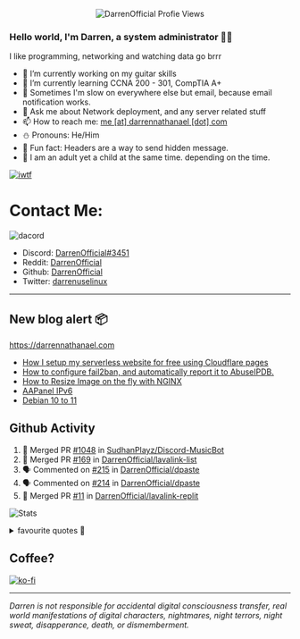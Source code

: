 <p align="center"> <img src="https://komarev.com/ghpvc/?username=DarrenOfficial&label=Profile%20views&color=0e75b6&style=flat" alt="DarrenOfficial Profie Views" /> </p>

### Hello world, I'm Darren, a system administrator 👨‍💻
I like programming, networking and watching data go brrr


- 🔭 I’m currently working on my guitar skills
- 🌴 I’m currently learning CCNA 200 - 301, CompTIA A+ 
- 🚀 Sometimes I'm slow on everywhere else but email, because email notification works.
- 💬 Ask me about Network deployment, and any server related stuff 
- 📫 How to reach me: [me [at] darrennathanael [dot] com](mailto:me@darrennathanael.com) 
- ⛄️ Pronouns: He/Him
- 🍪 Fun fact: Headers are a way to send hidden message.
- 🍻 I am an adult yet a child at the same time. depending on the time.

[![iwtf](https://i.dpaste.org/mp1rVfRd/direct.png)](https://github.com/TheOnlyWayUp)

# Contact Me:

![dacord](https://discord.c99.nl/widget/theme-4/508296903960821771.png)

- Discord: [DarrenOfficial#3451](https://discord.darrennathanael.com)
- Reddit: [DarrenOfficial](https://reddit.com/u/DarrenOfficiallol)
- Github: [DarrenOfficial](https://github.com/DarrenOfficial)
- Twitter: [darrenuselinux](https://twitter.com/darrenuselinux)


---
## New blog alert 📦
https://darrennathanael.com
<!-- BLOG-POST-LIST:START -->
- [How I setup my serverless website for free using Cloudflare pages](https://darrennathanael.com/post/serverless-website-using-cloudflare-pages/)
- [How to configure fail2ban, and automatically report it to AbuseIPDB.](https://darrennathanael.com/post/fail2ban-ssh-abuseipdb/)
- [How to Resize Image on the fly with NGINX](https://darrennathanael.com/post/resize-image-on-the-fly-with-nginx/)
- [AAPanel IPv6](https://darrennathanael.com/post/aapanel-ipv6/)
- [Debian 10 to 11](https://darrennathanael.com/post/debian-10-to-11/)
<!-- BLOG-POST-LIST:END -->

## Github Activity
<!--START_SECTION:activity-->
1. 🎉 Merged PR [#1048](https://github.com/SudhanPlayz/Discord-MusicBot/pull/1048) in [SudhanPlayz/Discord-MusicBot](https://github.com/SudhanPlayz/Discord-MusicBot)
2. 🎉 Merged PR [#169](https://github.com/DarrenOfficial/lavalink-list/pull/169) in [DarrenOfficial/lavalink-list](https://github.com/DarrenOfficial/lavalink-list)
3. 🗣 Commented on [#215](https://github.com/DarrenOfficial/dpaste/issues/215) in [DarrenOfficial/dpaste](https://github.com/DarrenOfficial/dpaste)
4. 🗣 Commented on [#214](https://github.com/DarrenOfficial/dpaste/issues/214) in [DarrenOfficial/dpaste](https://github.com/DarrenOfficial/dpaste)
5. 🎉 Merged PR [#11](https://github.com/DarrenOfficial/lavalink-replit/pull/11) in [DarrenOfficial/lavalink-replit](https://github.com/DarrenOfficial/lavalink-replit)
<!--END_SECTION:activity-->


![Stats](https://github-readme-stats.vercel.app/api?username=DarrenOfficial&layout=compact&hide_border=true&hide_title=true&count_private=true&include_all_commits=true&show_icons=true&bg_color=00000000&text_color=c3c6ce&icon_color=4e64f7)


<details>
<summary>favourite quotes 🍻</summary>
<br>
<i>"Always trust what others say or write without ever questioning them. Especially their code."</i> -Albert Einstein
<br><br>
  <i>"If she this easy, then she prolly got a diseasy"</i> -Dr Martin Luther King
  <br><br>
  <i>"If a woman is giving you what you want, it is deception."</i> -Sun Tzu, Art of War
</details>


## Coffee?

[![ko-fi](https://ko-fi.com/img/githubbutton_sm.svg)](https://ko-fi.com/R6R1311CB)

---

_Darren is not responsible for accidental digital consciousness transfer, real world manifestations of digital characters, nightmares, night terrors, night sweat, disapperance, death, or dismemberment._
